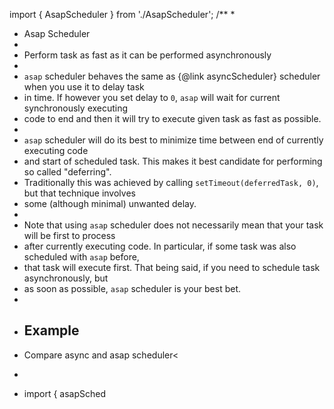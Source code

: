 import { AsapScheduler } from './AsapScheduler';
/**
 *
 * Asap Scheduler
 *
 * <span class="informal">Perform task as fast as it can be performed asynchronously</span>
 *
 * `asap` scheduler behaves the same as {@link asyncScheduler} scheduler when you use it to delay task
 * in time. If however you set delay to `0`, `asap` will wait for current synchronously executing
 * code to end and then it will try to execute given task as fast as possible.
 *
 * `asap` scheduler will do its best to minimize time between end of currently executing code
 * and start of scheduled task. This makes it best candidate for performing so called "deferring".
 * Traditionally this was achieved by calling `setTimeout(deferredTask, 0)`, but that technique involves
 * some (although minimal) unwanted delay.
 *
 * Note that using `asap` scheduler does not necessarily mean that your task will be first to process
 * after currently executing code. In particular, if some task was also scheduled with `asap` before,
 * that task will execute first. That being said, if you need to schedule task asynchronously, but
 * as soon as possible, `asap` scheduler is your best bet.
 *
 * ## Example
 * Compare async and asap scheduler<
 * ```ts
 * import { asapSched